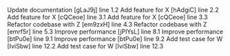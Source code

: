 Update documentation [gLaJ9j] line 1.2
Add feature for X [hAdgiC] line 2.2
Add feature for X [cQCeoe] line 3.1
Add feature for X [cQCeoe] line 3.3
Refactor codebase with Z [em9zxH] line 4.3
Refactor codebase with Z [emrf5r] line 5.3
Improve performance [jPlYsL] line 8.1
Improve performance [btPu0e] line 9.1
Improve performance [btPu0e] line 9.2
Add test case for W [IviSbw] line 12.2
Add test case for W [IviSbw] line 12.3
